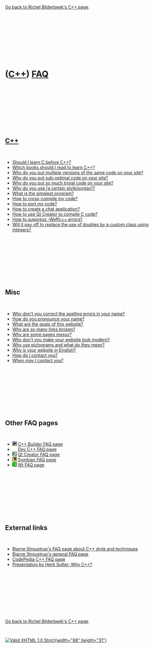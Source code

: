 

[Go back to Richel Bilderbeek's C++ page](Cpp.htm).

 

 

 

 

 

([C++](Cpp.htm)) [FAQ](CppFaq.htm)
==================================

 

 

 

 

 

[C++](Cpp.htm)
--------------

 

-   [Should I learn C before C++?](CppLearnCbeforeCpp.htm)
-   [Which books should I read to learn C++?](CppBooks.htm)
-   [Why do you put multiple versions of the same code on your
    site?](CppWhyMultipleCode.htm)
-   [Why do you put sub-optimal code on your
    site?](CppWhySubOptimalCode.htm)
-   [Why do you put so much trivial code on your
    site?](CppWhyTrivialCode.htm)
-   [Why do you use \[a certain style/syntax\]?](CppStyle.htm)
-   [What is the simplest program?](CppHelloWorld.htm)
-   [How to cross-compile my code?](CppCrossCompile.htm)
-   [How to port my code?](CppPort.htm)
-   [How to create a chat application?](CppChat.htm)
-   [How to use Qt Creator to compile C code?](CppCompilerC.htm)
-   [How to suppress -Weffc++ errors?](CppSuppressEffCppErrors.htm)
-   [Will it pay off to replace the use of doubles by a custom class
    using integers?](CppReplaceDoubleByCustomClassUsingIntegers.htm)

 

 

 

 

 

Misc
----

 

-   [Why don't you correct the spelling errors in your
    name?](CppWhySpellingError.htm)
-   [How do you pronounce your name?](CppPronounceName.htm)
-   [What are the goals of this website?](CppGoal.htm)
-   [Why are so many links broken?](CppBrokenLinks.htm)
-   [Why are some pages messy?](CppMessyPages.htm)
-   [Why don't you make your website look
    modern?](CppWhyNoModernWebsite.htm)
-   [Why use pictograms and what do they mean?](CppPictograms.htm)
-   [Why is your website in English?](CppWhyEnglish.htm)
-   [How do I contact you?](Contact.htm)
-   [When may I contact you?](Contact.htm)

 

 

 

 

 

Other FAQ pages
---------------

 

-   ![C++ Builder](PicCppBuilder.png) [C++ Builder FAQ
    page](CppBuilderFaq.htm)
-   ![ ](PicSpacer.png) [Dev C++ FAQ page](CppDevCppFaq.htm)
-   ![Qt Creator](PicQtCreator.png) [Qt Creator FAQ page](CppQtFaq.htm)
-   ![Symbian](PicSymbian.png) [Symbian FAQ page](CppSymbianFaq.htm)
-   ![Wt](PicWt.png) [Wt FAQ page](CppWtFaq.htm)

 

 

 

 

 

External links
--------------

 

-   [Bjarne Stroustrup's FAQ page about C++ style and
    techniques](http://www.research.att.com/~bs/bs_faq2.html)
-   [Bjarne Stroustrup's general FAQ
    page](http://www.research.att.com/~bs/bs_faq.html)
-   [CodePedia C++ FAQ page](http://www.codepedia.com/1/CppFaq)
-   [Presentation by Herb Sutter: Why
    C++?](http://channel9.msdn.com/posts/C-and-Beyond-2011-Herb-Sutter-Why-C/player?w=512&h=288)

 

 

 

 

 

[Go back to Richel Bilderbeek's C++ page](Cpp.htm).



 

[![Valid XHTML 1.0 Strict](valid-xhtml10.png){width="88"
height="31"}](http://validator.w3.org/check?uri=referer)
